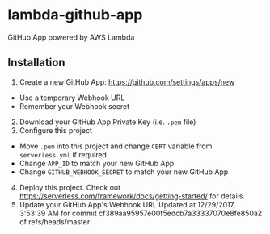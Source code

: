 # lambda-github-app

GitHub App powered by AWS Lambda 

## Installation

1) Create a new GitHub App: https://github.com/settings/apps/new
  - Use a temporary Webhook URL
  - Remember your Webhook secret
2) Download your GitHub App Private Key (i.e. `.pem` file)
3) Configure this project
  - Move `.pem` into this project and change `CERT` variable from `serverless.yml` if required
  - Change `APP_ID` to match your new GitHub App
  - Change `GITHUB_WEBHOOK_SECRET` to match your new GitHub App
4) Deploy this project. Check out https://serverless.com/framework/docs/getting-started/ for details.
5) Update your GitHub App's Webhook URL
Updated at 12/29/2017, 3:53:39 AM for commit cf389aa95957e00f5edcb7a33337070e8fe850a2 of refs/heads/master